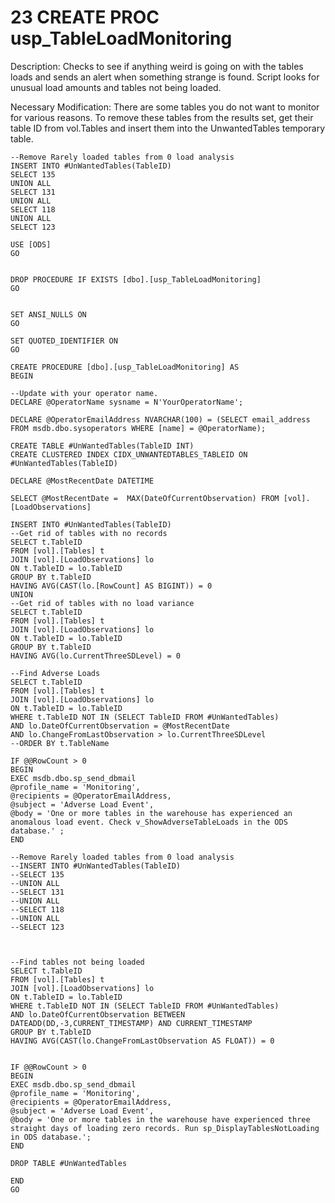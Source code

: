 # 23 CREATE PROC usp\_TableLoadMonitoring

Description: Checks to see if anything weird is going on with the tables loads and sends an alert when something strange is found. Script looks for unusual load amounts and tables not being loaded.

Necessary Modification: There are some tables you do not want to monitor for various reasons. To remove these tables from the results set, get their table ID from vol.Tables and insert them into the UnwantedTables temporary table.

```text
--Remove Rarely loaded tables from 0 load analysis
INSERT INTO #UnWantedTables(TableID)
SELECT 135
UNION ALL
SELECT 131
UNION ALL
SELECT 118
UNION ALL
SELECT 123
```

```text
USE [ODS]
GO


DROP PROCEDURE IF EXISTS [dbo].[usp_TableLoadMonitoring]
GO


SET ANSI_NULLS ON
GO

SET QUOTED_IDENTIFIER ON
GO

CREATE PROCEDURE [dbo].[usp_TableLoadMonitoring] AS
BEGIN

--Update with your operator name.
DECLARE @OperatorName sysname = N'YourOperatorName';

DECLARE @OperatorEmailAddress NVARCHAR(100) = (SELECT email_address FROM msdb.dbo.sysoperators WHERE [name] = @OperatorName);

CREATE TABLE #UnWantedTables(TableID INT)
CREATE CLUSTERED INDEX CIDX_UNWANTEDTABLES_TABLEID ON #UnWantedTables(TableID)

DECLARE @MostRecentDate DATETIME

SELECT @MostRecentDate =  MAX(DateOfCurrentObservation) FROM [vol].[LoadObservations]

INSERT INTO #UnWantedTables(TableID)
--Get rid of tables with no records
SELECT t.TableID
FROM [vol].[Tables] t
JOIN [vol].[LoadObservations] lo
ON t.TableID = lo.TableID
GROUP BY t.TableID
HAVING AVG(CAST(lo.[RowCount] AS BIGINT)) = 0
UNION
--Get rid of tables with no load variance
SELECT t.TableID
FROM [vol].[Tables] t
JOIN [vol].[LoadObservations] lo
ON t.TableID = lo.TableID
GROUP BY t.TableID
HAVING AVG(lo.CurrentThreeSDLevel) = 0

--Find Adverse Loads
SELECT t.TableID
FROM [vol].[Tables] t
JOIN [vol].[LoadObservations] lo
ON t.TableID = lo.TableID
WHERE t.TableID NOT IN (SELECT TableID FROM #UnWantedTables)
AND lo.DateOfCurrentObservation = @MostRecentDate
AND lo.ChangeFromLastObservation > lo.CurrentThreeSDLevel
--ORDER BY t.TableName

IF @@RowCount > 0
BEGIN
EXEC msdb.dbo.sp_send_dbmail
@profile_name = 'Monitoring',
@recipients = @OperatorEmailAddress,
@subject = 'Adverse Load Event',
@body = 'One or more tables in the warehouse has experienced an anomalous load event. Check v_ShowAdverseTableLoads in the ODS database.' ;
END

--Remove Rarely loaded tables from 0 load analysis
--INSERT INTO #UnWantedTables(TableID)
--SELECT 135
--UNION ALL
--SELECT 131
--UNION ALL
--SELECT 118
--UNION ALL
--SELECT 123



--Find tables not being loaded
SELECT t.TableID
FROM [vol].[Tables] t
JOIN [vol].[LoadObservations] lo
ON t.TableID = lo.TableID
WHERE t.TableID NOT IN (SELECT TableID FROM #UnWantedTables)
AND lo.DateOfCurrentObservation BETWEEN DATEADD(DD,-3,CURRENT_TIMESTAMP) AND CURRENT_TIMESTAMP
GROUP BY t.TableID
HAVING AVG(CAST(lo.ChangeFromLastObservation AS FLOAT)) = 0 


IF @@RowCount > 0
BEGIN
EXEC msdb.dbo.sp_send_dbmail
@profile_name = 'Monitoring',
@recipients = @OperatorEmailAddress,
@subject = 'Adverse Load Event',
@body = 'One or more tables in the warehouse have experienced three straight days of loading zero records. Run sp_DisplayTablesNotLoading in ODS database.';
END

DROP TABLE #UnWantedTables

END
GO


```

